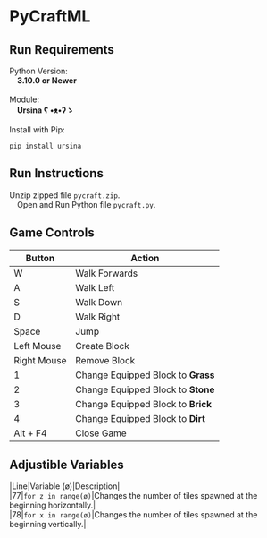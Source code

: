 # PyCraftML
## Run Requirements  
Python Version:  
&emsp;**3.10.0 or Newer**  
<br/>
Module:  
&emsp;**Ursina ʕ •ᴥ•ʔゝ**  
<br/>
Install with Pip:  
```  
pip install ursina  
```  
## Run Instructions  
Unzip zipped file ```pycraft.zip```.  
&emsp;Open and Run Python file ```pycraft.py```.  
## Game Controls  
|Button|Action|  
|----|-----|  
|W|Walk Forwards|  
|A|Walk Left|  
|S|Walk Down|  
|D|Walk Right|  
|Space|Jump|  
|Left Mouse|Create Block|  
|Right Mouse|Remove Block|  
|1|Change Equipped Block to **Grass**|  
|2|Change Equipped Block to **Stone**|  
|3|Change Equipped Block to **Brick**|  
|4|Change Equipped Block to **Dirt**|  
|Alt + F4|Close Game|  
## Adjustible Variables  
|Line|Variable (ø)|Description|  
|77|```for z in range(ø)```|Changes the number of tiles spawned at the beginning horizontally.|  
|78|```for x in range(ø)```|Changes the number of tiles spawned at the beginning vertically.|  

